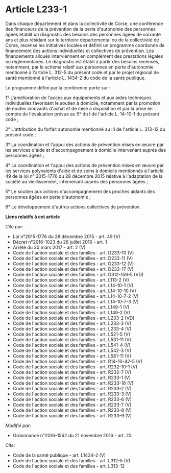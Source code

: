# Article L233-1

Dans chaque département et dans la collectivité de Corse, une conférence des financeurs de la prévention de la perte
d'autonomie des personnes âgées établit un diagnostic des besoins des personnes âgées de soixante ans et plus résidant sur le
territoire départemental ou de la collectivité de Corse, recense les initiatives locales et définit un programme coordonné de
financement des actions individuelles et collectives de prévention. Les financements alloués interviennent en complément des
prestations légales ou réglementaires. Le diagnostic est établi à partir des besoins recensés, notamment, par le schéma
relatif aux personnes en perte d'autonomie mentionné à l'article L. 312-5 du présent code et par le projet régional de santé
mentionné à l'article L. 1434-2 du code de la santé publique. 

Le programme défini par la conférence porte sur : 

1° L'amélioration de l'accès aux équipements et aux aides techniques individuelles favorisant le soutien à domicile,
notamment par la promotion de modes innovants d'achat et de mise à disposition et par la prise en compte de l'évaluation
prévue au 5° du I de l'article L. 14-10-1 du présent code ; 

2° L'attribution du forfait autonomie mentionné au III de l'article L. 313-12 du présent code ; 

3° La coordination et l'appui des actions de prévention mises en œuvre par les services d'aide et d'accompagnement à domicile
intervenant auprès des personnes âgées ; 

4° La coordination et l'appui des actions de prévention mises en œuvre par les services polyvalents d'aide et de soins à
domicile mentionnés à l'article 49 de la loi n° 2015-1776 du 28 décembre 2015 relative à l'adaptation de la société au
vieillissement, intervenant auprès des personnes âgées ; 

5° Le soutien aux actions d'accompagnement des proches aidants des personnes âgées en perte d'autonomie ; 

6° Le développement d'autres actions collectives de prévention.

**Liens relatifs à cet article**

_Cité par_:

  - Loi n°2015-1776 du 28 décembre 2015 - art. 49 (V)
  - Décret n°2016-1023 du 26 juillet 2016 - art. 1
  - Arrêté du 30 mars 2017 - art. 2 (V)
  - Code de l'action sociale et des familles - art. D233-10 (V)
  - Code de l'action sociale et des familles - art. D233-11 (V)
  - Code de l'action sociale et des familles - art. D233-12 (V)
  - Code de l'action sociale et des familles - art. D233-17 (V)
  - Code de l'action sociale et des familles - art. D312-159-5 (VD)
  - Code de l'action sociale et des familles - art. L113-2 (V)
  - Code de l'action sociale et des familles - art. L14-10-1 (V)
  - Code de l'action sociale et des familles - art. L14-10-10 (V)
  - Code de l'action sociale et des familles - art. L14-10-7-2 (V)
  - Code de l'action sociale et des familles - art. L14-10-7-3 (V)
  - Code de l'action sociale et des familles - art. L149-1 (V)
  - Code de l'action sociale et des familles - art. L149-2 (V)
  - Code de l'action sociale et des familles - art. L233-2 (VD)
  - Code de l'action sociale et des familles - art. L233-3 (V)
  - Code de l'action sociale et des familles - art. L233-4 (V)
  - Code de l'action sociale et des familles - art. L521-5 (V)
  - Code de l'action sociale et des familles - art. L531-11 (V)
  - Code de l'action sociale et des familles - art. L541-4 (V)
  - Code de l'action sociale et des familles - art. L542-3 (V)
  - Code de l'action sociale et des familles - art. L581-11 (V)
  - Code de l'action sociale et des familles - art. R14-10-42-5 (V)
  - Code de l'action sociale et des familles - art. R232-10-1 (V)
  - Code de l'action sociale et des familles - art. R232-7 (V)
  - Code de l'action sociale et des familles - art. R233-1 (V)
  - Code de l'action sociale et des familles - art. R233-18 (V)
  - Code de l'action sociale et des familles - art. R233-2 (V)
  - Code de l'action sociale et des familles - art. R233-3 (V)
  - Code de l'action sociale et des familles - art. R233-6 (V)
  - Code de l'action sociale et des familles - art. R233-7 (V)
  - Code de l'action sociale et des familles - art. R233-8 (V)
  - Code de l'action sociale et des familles - art. R233-9 (V)

_Modifié par_:

  - Ordonnance n°2016-1562 du 21 novembre 2016 - art. 23

_Cite_:

  - Code de la santé publique - art. L1434-2 (V)
  - Code de l'action sociale et des familles - art. L312-5 (V)
  - Code de l'action sociale et des familles - art. L313-12
